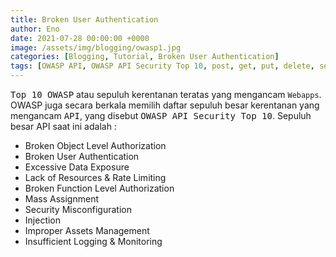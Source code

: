 ```yaml
---
title: Broken User Authentication
author: Eno
date: 2021-07-28 00:00:00 +0000
image: /assets/img/blogging/owasp1.jpg
categories: [Blogging, Tutorial, Broken User Authentication]
tags: [OWASP API, OWASP API Security Top 10, post, get, put, delete, server API, CLient API, Graphql API, jwt, Broken User Authentication, API Security]
---
```


<kbd>Top 10 OWASP</kbd> atau sepuluh kerentanan teratas yang mengancam `Webapps`. OWASP juga secara berkala memilih daftar sepuluh besar kerentanan yang mengancam <kbd>API</kbd>, yang disebut <kbd>OWASP API Security Top 10</kbd>. Sepuluh besar API saat ini adalah :

- Broken Object Level Authorization 
- Broken User Authentication
- Excessive Data Exposure
- Lack of Resources & Rate Limiting
- Broken Function Level Authorization
- Mass Assignment
- Security Misconfiguration 
- Injection
- Improper Assets Management
- Insufficient Logging & Monitoring
